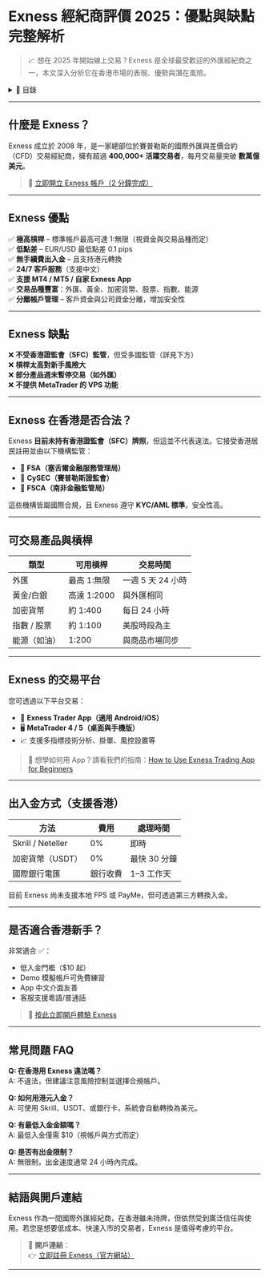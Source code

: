 # Exness 經紀商評價 2025：優點與缺點完整解析

> 📈 想在 2025 年開始線上交易？Exness 是全球最受歡迎的外匯經紀商之一，本文深入分析它在香港市場的表現、優勢與潛在風險。

<details>
<summary>📌 目錄</summary>

- [什麼是 Exness？](#什麼是-exness)
- [Exness 優點](#exness-優點)
- [Exness 缺點](#exness-缺點)
- [Exness 在香港是否合法？](#exness-在香港是否合法)
- [可交易產品與槓桿](#可交易產品與槓桿)
- [Exness 的交易平台](#exness-的交易平台)
- [出入金方式（支援香港）](#出入金方式支援香港)
- [是否適合香港新手？](#是否適合香港新手)
- [常見問題 FAQ](#常見問題-faq)
- [結語與開戶連結](#結語與開戶連結)

</details>

---

## 什麼是 Exness？

Exness 成立於 2008 年，是一家總部位於賽普勒斯的國際外匯與差價合約（CFD）交易經紀商，擁有超過 **400,000+ 活躍交易者**，每月交易量突破 **數萬億美元**。

> 🔗 [立即開立 Exness 帳戶（2 分鐘完成）](https://one.exnesstrack.org/boarding/sign-up/a/english23)

---

## Exness 優點

✅ **極高槓桿** – 標準帳戶最高可達 1:無限（視資金與交易品種而定）  
✅ **低點差** – EUR/USD 最低點差 0.1 pips  
✅ **無手續費出入金** – 且支持港元轉換  
✅ **24/7 客戶服務**（支援中文）  
✅ **支援 MT4 / MT5 / 自家 Exness App**  
✅ **交易品種豐富**：外匯、黃金、加密貨幣、股票、指數、能源  
✅ **分離帳戶管理** – 客戶資金與公司資金分離，增加安全性

---

## Exness 缺點

❌ **不受香港證監會（SFC）監管**，但受多國監管（詳見下方）  
❌ **槓桿太高對新手風險大**  
❌ **部分產品週末暫停交易（如外匯）**  
❌ **不提供 MetaTrader 的 VPS 功能**

---

## Exness 在香港是否合法？

Exness **目前未持有香港證監會（SFC）牌照**，但這並不代表違法。它接受香港居民註冊並由以下機構監管：

- 📜 **FSA（塞舌爾金融服務管理局）**  
- 📜 **CySEC（賽普勒斯證監會）**  
- 📜 **FSCA（南非金融監管局）**

這些機構皆屬國際合規，且 Exness 遵守 **KYC/AML 標準**，安全性高。

---

## 可交易產品與槓桿

| 類型         | 可用槓桿     | 交易時間         |
|--------------|--------------|------------------|
| 外匯         | 最⾼ 1:無限  | 一週 5 天 24 小時 |
| 黃金/白銀     | 高達 1:2000 | 與外匯相同        |
| 加密貨幣     | 約 1:400     | 每日 24 小時       |
| 指數 / 股票   | 約 1:100     | 美股時段為主       |
| 能源（如油）  | 1:200         | 與商品市場同步     |

---

## Exness 的交易平台

您可透過以下平台交易：

- 📲 **Exness Trader App（適用 Android/iOS）**  
- 🖥️ **MetaTrader 4 / 5（桌面與手機版）**  
- 📈 支援多指標技術分析、掛單、風控設置等

> 🔎 想學如何用 App？請看我們的指南：[How to Use Exness Trading App for Beginners](./How-to-Use-Exness-Trading-App-for-Beginners.md)

---

## 出入金方式（支援香港）

| 方法              | 費用     | 處理時間     |
|-------------------|----------|--------------|
| Skrill / Neteller | 0%       | 即時         |
| 加密貨幣（USDT）  | 0%       | 最快 30 分鐘 |
| 國際銀行電匯       | 銀行收費 | 1–3 工作天    |

目前 Exness 尚未支援本地 FPS 或 PayMe，但可透過第三方轉換入金。

---

## 是否適合香港新手？

非常適合 ✅：

- 低入金門檻（$10 起）  
- Demo 模擬帳戶可免費練習  
- App 中文介面友善  
- 客服支援粵語/普通話

> 🎯 [按此立即開戶體驗 Exness](https://one.exnesstrack.org/boarding/sign-up/a/english23)

---

## 常見問題 FAQ

**Q: 在香港用 Exness 違法嗎？**  
A: 不違法，但建議注意風險控制並選擇合規帳戶。

**Q: 如何用港元入金？**  
A: 可使用 Skrill、USDT、或銀行卡，系統會自動轉換為美元。

**Q: 有最低入金金額嗎？**  
A: 最低入金僅需 $10（視帳戶與方式而定）

**Q: 是否有出金限制？**  
A: 無限制，出金速度通常 24 小時內完成。

---

## 結語與開戶連結

Exness 作為一間國際外匯經紀商，在香港雖未持牌，但依然受到廣泛信任與使用。若您是想要低成本、快速入市的交易者，Exness 是值得考慮的平台。

> 🔗 **開戶連結**：  
> 👉 [立即註冊 Exness（官方網站）](https://one.exnesstrack.org/boarding/sign-up/a/english23)

---

